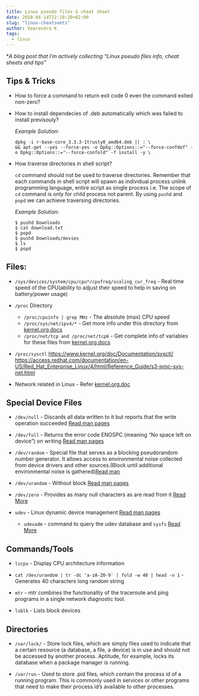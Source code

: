 ```yaml
---
title: Linux pseudo files & cheat sheet
date: 2018-04-14T22:10:20+02:00
slug: "linux-cheatseets"
author: Veerendra K
tags:
  - linux
---
```


*_A blog post that I’m actively collecting “Linux pseudo files info, cheat sheets and tips”_

## Tips & Tricks
* How to force a command to return exit code 0 even the command exited non-zero?
* How to install dependecies of .deb automatically which was failed to install previsouly?

  _Example Solution:_
  ```
  dpkg -i r-base-core_3.3.3-1trusty0_amd64.deb || : \
  && apt-get --yes --force-yes -o Dpkg::Options::="--force-confdef" -o Dpkg::Options::="--force-confold" -f install -y \
  ```


* How traverse directories in shell script?

  `cd` command should not be used to traverse directories. Remember that each commands in shell script will spawn as individual process unlink programming language, entire script as single process i.e. The scope of `cd` command is only for child process not parent. By using `pushd` and `popd` we can achieve traversing directories.

  _Example Solution:_
  ```
  $ pushd Downloads
  $ cat download.txt
  $ popd
  $ pushd Downloads/movies
  $ ls
  $ popd
  ```
## Files:

* `/sys/devices/system/cpu/cpu*/cpufreq/scaling_cur_freq` - Real time speed of the CPU(ability to adjust their speed to help in saving on battery/power usage)

* `/proc` Directory
  * `/proc/cpuinfo | grep MHz` - The absolute (max) CPU speed
  * `/proc/sys/net/ipv4/*` - Get more info under this directory from [kernel.org docs](https://www.kernel.org/doc/Documentation/networking/ip-sysctl.txt)
  * `/proc/net/tcp and /proc/net/tcp6` - Get complete info of variables for these files from [kernel.org.docs](https://www.kernel.org/doc/Documentation/networking/proc_net_tcp.txt)

* `/proc/sysctl` https://www.kernel.org/doc/Documentation/sysctl/
https://access.redhat.com/documentation/en-US/Red_Hat_Enterprise_Linux/4/html/Reference_Guide/s3-proc-sys-net.html

* Network related in Linux - Refer [kernel.org.doc](https://www.kernel.org/doc/Documentation/networking/)

## Special Device Files

* `/dev/null` - Discards all data written to it but reports that the write operation succeeded [Read man pages](http://man7.org/linux/man-pages/man4/null.4.html)

* `/dev/full` - Returns the error code ENOSPC (meaning “No space left on device”) on writing [Read man pages](http://man7.org/linux/man-pages/man4/full.4.html)

* `/dev/random` - Special file that serves as a blocking pseudorandom number generator. It allows access to environmental noise collected from device drivers and other sources.(Block until additional environmental noise is gathered)[Read man](http://man7.org/linux/man-pages/man4/random.4.html)

* `/dev/urandom` - Without block [Read man pages](http://man7.org/linux/man-pages/man4/random.4.html)

* `/dev/zero` - Provides as many null characters as are read from it [Read More](http://unix.stackexchange.com/questions/254384/difference-between-dev-null-and-dev-zero)

* `udev` - Linux dynamic device management [Read man pages](https://mirrors.edge.kernel.org/pub/linux/utils/kernel/hotplug/udev/udev.html)
  * `udevadm` -  command to query the udev database and `sysfs` [Read More](https://docs.oracle.com/cd/E37670_01/E41138/html/ch07s04.html)

## Commands/Tools

* `lscpu` - Display CPU architecture information

* `cat /dev/urandom | tr -dc 'a-zA-Z0-9' | fold -w 40 | head -n 1` - Generates 40 characters long random string

* `mtr` - mtr combines the functionality of the traceroute and ping programs in a single network diagnostic tool.

* `lsblk` - Lists block devices

## Directories

* `/var/lock/` - Store lock files, which are simply files used to indicate that a certain resource (a database, a file, a device) is in use and should not be accessed by another process. Aptitude, for example, locks its database when a package manager is running.

* `/var/run` - Used to store .pid files, which contain the process id of a running program. This is commonly used in services or other programs that need to make their process id’s available to other processes.